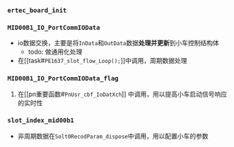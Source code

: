 ### `ertec_board_init`


### `MID00B1_IO_PortCommIOData`
- io数据交换，主要是将`InData`和`OutData`数据**处理并更新**到小车控制结构体
	- todo:  做通用化处理
- 在[[task#`PE1637_slot_flow_Loop();`]]中调用，周期数据处理
### `MID00B1_IO_PortCommIOData_flag`
1. 在[[pn重要函数#`PnUsr_cbf_IoDatXch`]]  中调用，用以提高小车启动信号响应的实时性

### `slot_index_mid00b1`
- 非周期数据在`Solt0RecodParam_dispose`中调用，用以配置小车的参数
